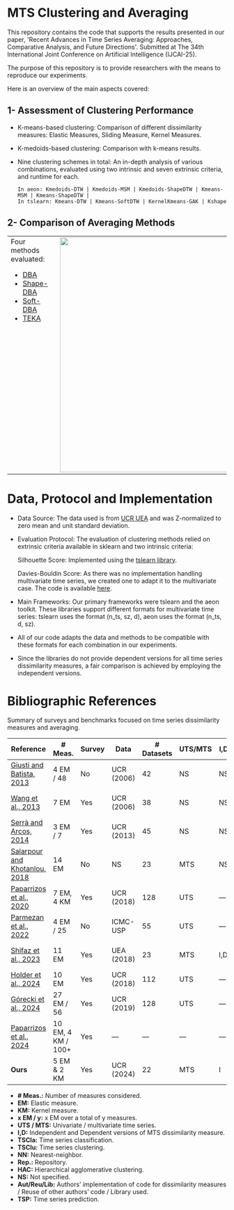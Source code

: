 # MTS Clustering and Averaging

This repository contains the code that supports the results presented in our paper, 'Recent Advances in Time Series Averaging: Approaches, Comparative Analysis, and Future Directions'. Submitted at The 34th International Joint Conference on Artificial Intelligence (IJCAI-25).

The purpose of this repository is to provide researchers with the means to reproduce our experiments.

Here is an overview of the main aspects covered:

## 1- Assessment of Clustering Performance

* K-means-based clustering: Comparison of different dissimilarity measures: Elastic Measures, Sliding Measure, Kernel Measures.
    
* K-medoids-based clustering: Comparison with k-means results.
    
* Nine clustering schemes in total: An in-depth analysis of various combinations, evaluated using two intrinsic and seven extrinsic criteria, and runtime for each. 
  
      In aeon: Kmedoids-DTW | Kmedoids-MSM | Kmedoids-ShapeDTW | Kmeans-MSM | Kmeans-ShapeDTW |
      In tslearn: Kmeans-DTW | Kmeans-SoftDTW | KernelKmeans-GAK | Kshape
  
## 2- Comparison of Averaging Methods

<table style="border-collapse: collapse; border: none;">
  <tr style="border: none;">
    <td style="vertical-align: top; border: none; padding-right: 20px;">
      Four methods evaluated:
      <ul>
        <li><a href="https://tslearn.readthedocs.io/en/stable/gen_modules/barycenters/tslearn.barycenters.dtw_barycenter_averaging.html#tslearn.barycenters.dtw_barycenter_averaging">DBA</a></li>
        <li><a href="https://github.com/MSD-IRIMAS/ShapeDBA">Shape-DBA</a></li>
        <li><a href="https://tslearn.readthedocs.io/en/stable/gen_modules/barycenters/tslearn.barycenters.softdtw_barycenter.html#tslearn.barycenters.softdtw_barycenter">Soft-DBA</a></li>
        <li><a href="https://github.com/pfmarteau/py-TEKA/blob/main/README.md">TEKA</a></li>
      </ul>
    </td>
    <td style="vertical-align: top; text-align: right; border: none;">
      <img src="https://github.com/user-attachments/assets/9be2e9c6-cb9d-40d4-a847-c3c5b7d49f4a" alt="Description of image" width="540">
    </td>
  </tr>
</table>


# Data, Protocol and Implementation
- Data Source: The data used is from [UCR UEA](https://www.timeseriesclassification.com/dataset.php) and was Z-normalized to zero mean and unit standard deviation.
  
- Evaluation Protocol: The evaluation of clustering methods relied on extrinsic criteria available in sklearn and two intrinsic criteria:

    Silhouette Score: Implemented using the [tslearn library](https://tslearn.readthedocs.io/en/latest/gen_modules/clustering/tslearn.clustering.silhouette_score.html).
  
    Davies-Bouldin Score: As there was no implementation handling multivariate time series, we created one to adapt it to the multivariate case. The code is available [here](https://github.com/bjdhafssa/MTS-Clustering-and-Averaging/blob/main/Clustering/tslearn_implementations/evaluator.py).
  
- Main Frameworks: Our primary frameworks were tslearn and the aeon toolkit. These libraries support different formats for multivariate time series: tslearn uses the format (n_ts, sz, d), aeon uses the format (n_ts, d, sz).

- All of our code adapts the data and methods to be compatible with these formats for each combination in our experiments.
  
- Since the libraries do not provide dependent versions for all time series dissimilarity measures, a fair comparison is achieved by employing the independent versions.

  

# Bibliographic References 
Summary of surveys and benchmarks focused on time series dissimilarity measures and averaging.


| Reference                       | # Meas. | Survey | Data       | # Datasets | UTS/MTS | I,D | Task       | Aut/Reu/Lib   |
|---------------------------------|---------|--------|------------|------------|---------|-----|-------------|---------------|
| [Giusti and Batista, 2013](https://dl.acm.org/doi/10.1109/BRACIS.2013.22)      | 4 EM / 48 | No     | UCR (2006)   | 42          | NS      | NS   | TSCla (1-NN) | NS                     |
| [Wang et al., 2013](https://link.springer.com/article/10.1007/s10618-012-0250-5)             | 7 EM     | Yes    | UCR (2006)   | 38          | NS      | NS   | TSCla (1-NN) | Aut (Java), Reu       |
| [Serrà and Arcos, 2014](https://dl.acm.org/doi/10.1016/j.knosys.2014.04.035)        | 3 EM / 7  | Yes    | UCR (2013)   | 45          | NS      | NS   | TSCla (1-NN) | Reu, NS               |
| [Salarpour and Khotanlou, 2018](https://www.sciencedirect.com/science/article/abs/pii/S0031320317303163) | 14 EM    | No     | NS           | 23          | MTS     | NS   | HAC         | Aut (Matlab, Mex)     |
| [Paparrizos et al., 2020](https://dl.acm.org/doi/10.1145/3318464.3389760)       | 7 EM, 4 KM | Yes    | UCR (2018)   | 128         | UTS     | —    | TSCla (1-NN) | Matlab, Reu           |
| [Parmezan et al., 2022](https://www.researchgate.net/publication/362170345_Time_Series_Prediction_via_Similarity_Search_Exploring_Invariances_Distance_Measures_and_Ensemble_Functions)| 4 EM / 25| No     | ICMC-USP     | 55          | UTS     | —    | kNN-TSPI     | NS                    |
| [Shifaz et al., 2023](https://link.springer.com/article/10.1007/s10115-023-01835-4)          | 11 EM    | Yes    | UEA (2018)   | 23          | MTS     | I,D  | TSCla (1-NN) | Aut (Java)           |
| [Holder et al., 2024](https://link.springer.com/article/10.1007/s10115-023-01952-0)          | 10 EM    | Yes    | UCR (2018)   | 112         | UTS     | —    | TSClu        | Lib (AEON)            |
| [Górecki et al., 2024](https://www.sciencedirect.com/science/article/abs/pii/S1877750324000280)  | 27 EM / 56 | Yes    | UCR (2019)   | 128         | UTS     | —    | TSCla (1-NN) | Aut (C++), Lib (CRAN) |
| [Paparrizos et al., 2024](https://arxiv.org/abs/2412.20574v1)       | 10 EM, 4 KM / 100+ | Yes    | —            | —            | —      | —    | —           | —                     |
| **Ours**                        | 5 EM & 2 KM | Yes    | UCR (2024)   | 22          | MTS     | I    | TSClu        | AEON, tslearn         |




- **# Meas.:** Number of measures considered.
- **EM:** Elastic measure.
- **KM:** Kernel measure.
- **x EM / y:** x EM over a total of y measures.
- **UTS / MTS:** Univariate / multivariate time series.
- **I,D:** Independent and Dependent versions of MTS dissimilarity measure.
- **TSCla:** Time series classification.
- **TSClu:** Time series clustering.
- **NN:** Nearest-neighbor.
- **Rep.:** Repository.
- **HAC:** Hierarchical agglomerative clustering.
- **NS:** Not specified.
- **Aut/Reu/Lib:** Authors’ implementation of code for dissimilarity measures / Reuse of other authors’ code / Library used.
- **TSP:** Time series prediction.

  
  
  

